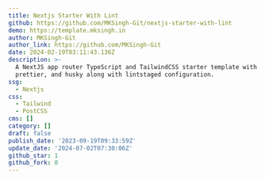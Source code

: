 ```yaml
---
title: Nextjs Starter With Lint
github: https://github.com/MKSingh-Git/nextjs-starter-with-lint
demo: https://template.mksingh.in
author: MKSingh-Git
author_link: https://github.com/MKSingh-Git
date: 2024-02-19T03:11:43.136Z
description: >-
  A NextJS app router TypeScript and TailwindCSS starter template with eslint,
  prettier, and husky along with lintstaged configuration.
ssg:
  - Nextjs
css:
  - Tailwind
  - PostCSS
cms: []
category: []
draft: false
publish_date: '2023-09-19T09:33:59Z'
update_date: '2024-07-02T07:30:06Z'
github_star: 1
github_fork: 0
---
```

